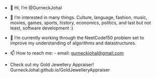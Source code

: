 - 👋 Hi, I’m @GurneckJohal
- 👀 I’m interested in many things. Culture, language, fashion, music, movies, games, sports, history, economics, politics, and last but not least, software development :) 
- 🌱 I’m currently working through the NeetCode150 problem set to improve my understanding of algorithms and datastructures.
- 📫 How to reach me:
      - email: gurneckjohal@gmail.com 
      
- Check out my Gold Jewellery Appraiser! GurneckJohal.github.io/GoldJewelleryAppraiser

<!---
GurneckJohal/GurneckJohal is a ✨ special ✨ repository because its `README.md` (this file) appears on your GitHub profile.
You can click the Preview link to take a look at your changes.
--->
